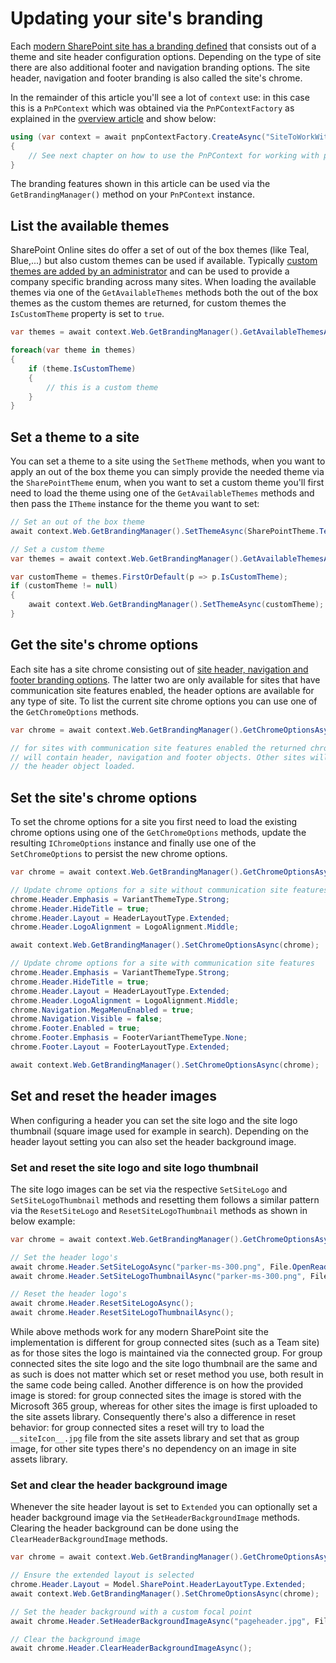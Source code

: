 # Updating your site's branding

Each [modern SharePoint site has a branding defined](https://support.microsoft.com/en-us/office/change-the-look-of-your-sharepoint-site-06bbadc3-6b04-4a60-9d14-894f6a170818) that consists out of a theme and site header configuration options. Depending on the type of site there are also additional footer and navigation branding options. The site header, navigation and footer branding is also called the site's chrome.

In the remainder of this article you'll see a lot of `context` use: in this case this is a `PnPContext` which was obtained via the `PnPContextFactory` as explained in the [overview article](readme.md) and show below:

```csharp
using (var context = await pnpContextFactory.CreateAsync("SiteToWorkWith"))
{
    // See next chapter on how to use the PnPContext for working with pages
}
```

The branding features shown in this article can be used via the `GetBrandingManager()` method on your `PnPContext` instance.

## List the available themes

SharePoint Online sites do offer a set of out of the box themes (like Teal, Blue,...) but also custom themes can be used if available. Typically [custom themes are added by an administrator](https://docs.microsoft.com/en-us/sharepoint/dev/declarative-customization/site-theming/sharepoint-site-theming-overview) and can be used to provide a company specific branding across many sites. When loading the available themes via one of the `GetAvailableThemes` methods both the out of the box themes as the custom themes are returned, for custom themes the `IsCustomTheme` property is set to `true`.

```csharp
var themes = await context.Web.GetBrandingManager().GetAvailableThemesAsync();

foreach(var theme in themes)
{
    if (theme.IsCustomTheme)
    {
        // this is a custom theme
    }
}
```

## Set a theme to a site

You can set a theme to a site using the `SetTheme` methods, when you want to apply an out of the box theme you can simply provide the needed theme via the `SharePointTheme` enum, when you want to set a custom theme you'll first need to load the theme using one of the `GetAvailableThemes` methods and then pass the `ITheme` instance for the theme you want to set:

```csharp
// Set an out of the box theme
await context.Web.GetBrandingManager().SetThemeAsync(SharePointTheme.Teal);

// Set a custom theme
var themes = await context.Web.GetBrandingManager().GetAvailableThemesAsync();

var customTheme = themes.FirstOrDefault(p => p.IsCustomTheme);
if (customTheme != null)
{
    await context.Web.GetBrandingManager().SetThemeAsync(customTheme);
}
```

## Get the site's chrome options

Each site has a site chrome consisting out of [site header, navigation and footer branding options](https://support.microsoft.com/en-us/office/change-the-look-of-your-sharepoint-site-06bbadc3-6b04-4a60-9d14-894f6a170818). The latter two are only available for sites that have communication site features enabled, the header options are available for any type of site. To list the current site chrome options you can use one of the `GetChromeOptions` methods.

```csharp
var chrome = await context.Web.GetBrandingManager().GetChromeOptionsAsync();

// for sites with communication site features enabled the returned chrome options 
// will contain header, navigation and footer objects. Other sites will only have
// the header object loaded.
```

## Set the site's chrome options

To set the chrome options for a site you first need to load the existing chrome options using one of the `GetChromeOptions` methods, update the resulting `IChromeOptions` instance and finally use one of the `SetChromeOptions` to persist the new chrome options.

```csharp
var chrome = await context.Web.GetBrandingManager().GetChromeOptionsAsync();

// Update chrome options for a site without communication site features
chrome.Header.Emphasis = VariantThemeType.Strong;
chrome.Header.HideTitle = true;
chrome.Header.Layout = HeaderLayoutType.Extended;
chrome.Header.LogoAlignment = LogoAlignment.Middle;

await context.Web.GetBrandingManager().SetChromeOptionsAsync(chrome);

// Update chrome options for a site with communication site features
chrome.Header.Emphasis = VariantThemeType.Strong;
chrome.Header.HideTitle = true;
chrome.Header.Layout = HeaderLayoutType.Extended;
chrome.Header.LogoAlignment = LogoAlignment.Middle;
chrome.Navigation.MegaMenuEnabled = true;
chrome.Navigation.Visible = false;
chrome.Footer.Enabled = true;
chrome.Footer.Emphasis = FooterVariantThemeType.None;
chrome.Footer.Layout = FooterLayoutType.Extended;

await context.Web.GetBrandingManager().SetChromeOptionsAsync(chrome);
```

## Set and reset the header images

When configuring a header you can set the site logo and the site logo thumbnail (square image used for example in search). Depending on the header layout setting you can also set the header background image.

### Set and reset the site logo and site logo thumbnail

The site logo images can be set via the respective `SetSiteLogo` and `SetSiteLogoThumbnail` methods and resetting them follows a similar pattern via the `ResetSiteLogo` and `ResetSiteLogoThumbnail` methods as shown in below example:

```csharp
var chrome = await context.Web.GetBrandingManager().GetChromeOptionsAsync();

// Set the header logo's
await chrome.Header.SetSiteLogoAsync("parker-ms-300.png", File.OpenRead($".{Path.DirectorySeparatorChar}parker-ms-300.png"), true);
await chrome.Header.SetSiteLogoThumbnailAsync("parker-ms-300.png", File.OpenRead($".{Path.DirectorySeparatorChar}parker-ms-300.png"), true);

// Reset the header logo's
await chrome.Header.ResetSiteLogoAsync();
await chrome.Header.ResetSiteLogoThumbnailAsync();
```

While above methods work for any modern SharePoint site the implementation is different for group connected sites (such as a Team site) as for those sites the logo is maintained via the connected group. For group connected sites the site logo and the site logo thumbnail are the same and as such is does not matter which set or reset method you use, both result in the same code being called. Another difference is on how the provided image is stored: for group connected sites the image is stored with the Microsoft 365 group, whereas for other sites the image is first uploaded to the site assets library. Consequently there's also a difference in reset behavior: for group connected sites a reset will try to load the `__siteIcon__.jpg` file from the site assets library and set that as group image, for other site types there's no dependency on an image in site assets library.

### Set and clear the header background image

Whenever the site header layout is set to `Extended` you can optionally set a header background image via the `SetHeaderBackgroundImage` methods. Clearing the header background can be done using the `ClearHeaderBackgroundImage` methods.

```csharp
var chrome = await context.Web.GetBrandingManager().GetChromeOptionsAsync();

// Ensure the extended layout is selected
chrome.Header.Layout = Model.SharePoint.HeaderLayoutType.Extended;
await context.Web.GetBrandingManager().SetChromeOptionsAsync(chrome);

// Set the header background with a custom focal point
await chrome.Header.SetHeaderBackgroundImageAsync("pageheader.jpg", File.OpenRead($".{Path.DirectorySeparatorChar}pageheader.jpg"), 23.35, 34.66, true);

// Clear the background image
await chrome.Header.ClearHeaderBackgroundImageAsync();
```
